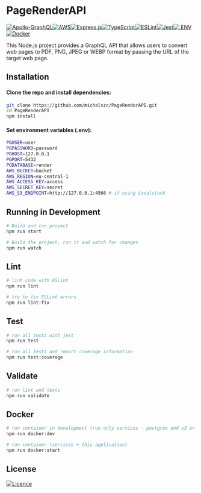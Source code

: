 # PageRenderAPI

[![Apollo-GraphQL](https://img.shields.io/badge/-ApolloGraphQL-311C87?style=for-the-badge&logo=apollo-graphql)](https://www.apollographql.com/)[![AWS](https://img.shields.io/badge/AWS-%23FF9900.svg?style=for-the-badge&logo=amazon-aws&logoColor=white)](https://aws.amazon.com/)[![Express.js](https://img.shields.io/badge/express.js-%23404d59.svg?style=for-the-badge&logo=express&logoColor=%2361DAFB)](https://expressjs.com/)[![TypeScript](https://img.shields.io/badge/typescript-%23007ACC.svg?style=for-the-badge&logo=typescript&logoColor=white)](https://www.typescriptlang.org/)[![ESLint](https://img.shields.io/badge/ESLint-4B3263?style=for-the-badge&logo=eslint&logoColor=white)](https://eslint.org/)[![Jest](https://img.shields.io/badge/-jest-%23C21325?style=for-the-badge&logo=jest&logoColor=white)](https://jestjs.io/)[![.ENV](https://img.shields.io/badge/.ENV-22272e?style=for-the-badge&logo=.env)](https://github.com/motdotla/dotenv#readme)[![Docker](https://img.shields.io/badge/docker-%230db7ed.svg?style=for-the-badge&logo=docker&logoColor=white)](https://www.docker.com/)

This Node.js project provides a GraphQL API that allows users to convert web pages to PDF, PNG, JPEG or WEBP format by passing the URL of the target web page. 

## Installation

#### Clone the repo and install dependencies:

```bash
git clone https://github.com/michalszc/PageRenderAPI.git
cd PageRenderAPI
npm install
```

#### Set environment variables (.env):

```bash
PGUSER=user
PGPASSWORD=password
PGHOST=127.0.0.1
PGPORT=5432
PGDATABASE=render
AWS_BUCKET=bucket
AWS_REGION=eu-central-1
AWS_ACCESS_KEY=access
AWS_SECRET_KEY=secret
AWS_S3_ENDPOINT=http://127.0.0.1:4566 # if using Localstack
```

## Running in Development

```bash
# Build and run project
npm run start

# Build the project, run it and watch for changes
npm run watch
```

## Lint

```bash
# lint code with ESLint
npm run lint

# try to fix ESLint errors
npm run lint:fix
```

## Test

```bash
# run all tests with jest
npm run test

# run all tests and report coverage information
npm run test:coverage
```

## Validate

```bash
# run lint and tests
npm run validate
```

## Docker

```bash
# run container in development (run only services - postgres and s3 on localstack)
npm run docker:dev

# run container (services + this application)
npm run docker:start
```

## License
[![Licence](https://img.shields.io/github/license/michalszc/PageRenderAPI?style=for-the-badge)](./LICENSE)

